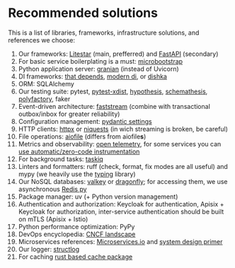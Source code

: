 # Recommended solutions

This is a list of libraries, frameworks, infrastructure solutions, and references we choose:

1. Our frameworks: [Litestar](https://github.com/litestar-org/litestar) (main, prefferred) and [FastAPI](https://github.com/tiangolo/fastapi) (secondary)
1. For basic service boilerplating is a must: [microbootstrap](https://github.com/community-of-python/microbootstrap)  
1. Python application server: [granian](https://github.com/emmett-framework/granian) (instead of Uvicorn)  
1. DI frameworks: [that depends](https://github.com/modern-python/that-depends), [modern di](https://github.com/modern-python/modern-di/), or [dishka](https://github.com/reagento/dishka)  
1. ORM: SQLAlchemy  
1. Our testing suite: pytest, [pytest-xdist](https://github.com/pytest-dev/pytest-xdist), [hypothesis](https://github.com/HypothesisWorks/hypothesis), [schemathesis](https://github.com/schemathesis/schemathesis), [polyfactory](https://polyfactory.litestar.dev/latest/), faker  
1. Event-driven architecture: [faststream](https://github.com/airtai/faststream) (combine with transactional outbox/inbox for greater reliability)  
1. Configuration management: [pydantic settings](https://docs.pydantic.dev/latest/concepts/pydantic_settings/)  
1. HTTP clients: [httpx](https://www.python-httpx.org/) or [niquests](https://niquests.readthedocs.io/en/latest/) (in wich streaming is broken, be careful)  
1. File operations: [aiofile](https://github.com/mosquito/aiofile) (differs from aiofile**s**)  
1. Metrics and observability: [open telemetry](https://opentelemetry.io/docs/languages/python/), for some services you can [use automatic/zero-code instrumentation](https://opentelemetry.io/docs/zero-code/python/)  
1. For background tasks: [taskiq](https://github.com/taskiq-python/taskiq)  
1. Linters and formatters: ruff (check, format, fix modes are all useful) and mypy (we heavily use the [typing](https://docs.python.org/3/library/typing.html) library)  
1. Our NoSQL databases: [valkey](https://valkey.io/) or [dragonfly](https://www.dragonflydb.io/); for accessing them, we use asynchronous [Redis py](https://github.com/redis/redis-py)  
1. Package manager: uv (+ Python version management)  
1. Authentication and authorization: Keycloak for authentication, Apisix + Keycloak for authorization, inter-service authentication should be built on mTLS (Apisix + Istio)  
1. Python performance optimization: PyPy  
1. DevOps encyclopedia: [CNCF landscape](https://landscape.cncf.io/)  
1. Microservices references: [Microservices.io](https://microservices.io/) and [system design primer](https://github.com/donnemartin/system-design-primer)  
1. Our logger: [structlog](https://www.structlog.org/en/stable/)  
1. For caching [rust based cache package](https://github.com/awolverp/cachebox)
